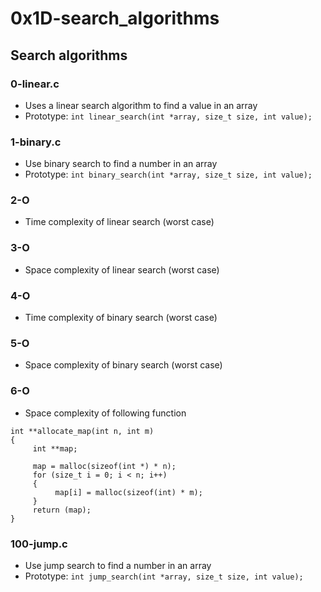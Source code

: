 # 0x1D-search_algorithms

## Search algorithms
### 0-linear.c
* Uses a linear search algorithm to find a value in an array
* Prototype: `int linear_search(int *array, size_t size, int value);`

### 1-binary.c
* Use binary search to find a number in an array
* Prototype: `int binary_search(int *array, size_t size, int value);`

### 2-O
* Time complexity of linear search (worst case)

### 3-O
* Space complexity of linear search (worst case)

### 4-O
* Time complexity of binary search (worst case)

### 5-O
* Space complexity of binary search (worst case)

### 6-O
* Space complexity of following function
```
int **allocate_map(int n, int m)
{
     int **map;

     map = malloc(sizeof(int *) * n);
     for (size_t i = 0; i < n; i++)
     {
          map[i] = malloc(sizeof(int) * m);
     }
     return (map);
}
```

### 100-jump.c
* Use jump search to find a number in an array
* Prototype: `int jump_search(int *array, size_t size, int value);`

